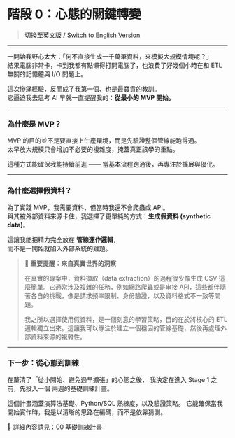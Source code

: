 # 階段 0：心態的關鍵轉變
> [切換至英文版 / Switch to English Version](../en/stage0_mindset.md)
---

一開始我野心太大：「何不直接生成一千萬筆資料，來模擬大規模情境呢？」  
結果電腦非常卡，卡到我都有點懶得打開電腦了，也浪費了好幾個小時在和 ETL 無關的記憶體與 I/O 問題上。  

這次慘痛經驗，反而成了我第一個、也是最寶貴的教訓。  
它逼迫我去思考 AI 早就一直提醒我的：**從最小的 MVP 開始。**

---

### 為什麼是 MVP？
MVP 的目的並不是要直接上生產環境，而是先驗證整個管線能跑得通。  
太早放大規模只會增加不必要的複雜度，掩蓋真正該學的重點。  

這種方式能確保我能持續前進 —— 當基本流程跑通後，再專注於擴展與優化。  

---

### 為什麼選擇假資料？
為了實踐 MVP，我需要資料，但當時我還不會爬蟲或 API。  
與其被外部資料來源卡住，我選擇了更單純的方式：**生成假資料 (synthetic data)**。  

這讓我能把精力完全放在 **管線運作邏輯**，  
而不是一開始就陷入外部系統的難題。

 > 📌 **重要提醒：來自真實世界的洞察**
 >
 > 在真實的專案中，資料擷取（data extraction）的過程很少像生成 CSV 這麼簡單。它通常涉及複雜的任務，例如網路爬蟲或是串接 API，這些都伴隨著各自的挑戰，像是請求頻率限制、身份驗證，以及資料格式不一致等問題。
 >
 > 我之所以選擇使用假資料，是一個刻意的學習策略，目的在於將核心的 ETL 邏輯獨立出來。這讓我可以專注於建立一個穩固的管線基礎，然後再處理外部資料來源的複雜性。

---

### 下一步：從心態到訓練

在釐清了「從小開始、避免過早擴張」的心態之後，
我決定在進入 Stage 1 之前，先投入一個 兩週的基礎訓練計畫。

這個計畫涵蓋演算法基礎、Python/SQL 熟練度，以及驗證策略。
它能確保當我開始實作時，我是以清晰的思路在編碼，而不是依靠猜測。

📄 詳細內容請見：[00 基礎訓練計畫](../../methodology/zh/00_foundational_training_plan.md)